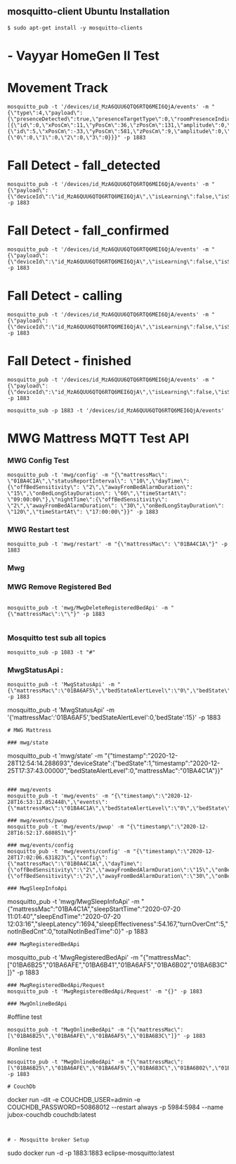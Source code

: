 
## mosquitto-client Ubuntu Installation
```
$ sudo apt-get install -y mosquitto-clients
```


# - Vayyar HomeGen II Test
# Movement Track
```
mosquitto_pub -t '/devices/id_MzA6QUU6QTQ6RTQ6MEI6QjA/events' -m "{\"type\":4,\"payload\":{\"presenceDetected\":true,\"presenceTargetType\":0,\"roomPresenceIndication\":1,\"timestamp\":1602057924061,\"trackerTargets\":[{\"id\":0,\"xPosCm\":11,\"yPosCm\":36,\"zPosCm\":131,\"amplitude\":0,\"posture\":1},{\"id\":5,\"xPosCm\":-33,\"yPosCm\":581,\"zPosCm\":9,\"amplitude\":0,\"posture\":3}],\"presenceRegionMap\":{\"0\":0,\"1\":0,\"2\":0,\"3\":0}}}" -p 1883
```
# Fall Detect - fall_detected
```
mosquitto_pub -t '/devices/id_MzA6QUU6QTQ6RTQ6MEI6QjA/events' -m "{\"payload\":{\"deviceId\":\"id_MzA6QUU6QTQ6RTQ6MEI6QjA\",\"isLearning\":false,\"isSilent\":false,\"isSimulated\":false,\"status\":\"fall_detected\",\"statusUpdateTimestamp\":1603076788003,\"timestamp\":1603076788003,\"type\":\"fall\"},\"type\":5}" -p 1883
```
# Fall Detect - fall_confirmed
```
mosquitto_pub -t '/devices/id_MzA6QUU6QTQ6RTQ6MEI6QjA/events' -m "{\"payload\":{\"deviceId\":\"id_MzA6QUU6QTQ6RTQ6MEI6QjA\",\"isLearning\":false,\"isSilent\":false,\"isSimulated\":false,\"status\":\"fall_confirmed\",\"statusUpdateTimestamp\":1603076788003,\"timestamp\":1603076795004,\"endTimestamp\":1603076795004,\"type\":\"fall\",\"eventId\":\"ga0y5ur7bK85qnP1uTq4\"},\"type\":5}" -p 1883
```
# Fall Detect - calling
```
mosquitto_pub -t '/devices/id_MzA6QUU6QTQ6RTQ6MEI6QjA/events' -m "{\"payload\":{\"deviceId\":\"id_MzA6QUU6QTQ6RTQ6MEI6QjA\",\"isLearning\":false,\"isSilent\":false,\"isSimulated\":false,\"status\":\"calling\",\"statusUpdateTimestamp\":1603076795004,\"timestamp\":1603076802104,\"endTimestamp\":1603076802104,\"type\":\"fall\",\"eventId\":\"ga0y5ur7bK85qnP1uTq4\"},\"type\":5}" -p 1883
```
# Fall Detect - finished
```
mosquitto_pub -t '/devices/id_MzA6QUU6QTQ6RTQ6MEI6QjA/events' -m "{\"payload\":{\"deviceId\":\"id_MzA6QUU6QTQ6RTQ6MEI6QjA\",\"isLearning\":false,\"isSilent\":false,\"isSimulated\":false,\"status\":\"finished\",\"statusUpdateTimestamp\":1603076802104,\"timestamp\":1603076831113,\"endTimestamp\":1603076831113,\"type\":\"fall\",\"eventId\":\"ga0y5ur7bK85qnP1uTq4\"},\"type\":5}" -p 1883
```
```
mosquitto_sub -p 1883 -t '/devices/id_MzA6QUU6QTQ6RTQ6MEI6QjA/events' 
```

# MWG Mattress MQTT Test API

### MWG Config Test
```
mosquitto_pub -t 'mwg/config' -m "{\"mattressMac\": \"01BA4C1A\",\"statusReportInterval\": \"10\",\"dayTime\":{\"offBedSensitivity\": \"2\",\"awayFromBedAlarmDuration\": \"15\",\"onBedLongStayDuration\": \"60\",\"timeStartAt\": \"09:00:00\"},\"nightTime\":{\"offBedSensitivity\": \"2\",\"awayFromBedAlarmDuration\": \"30\",\"onBedLongStayDuration\": \"120\",\"timeStartAt\": \"17:00:00\"}}" -p 1883
```

### MWG Restart test
```
mosquitto_pub -t 'mwg/restart' -m "{\"mattressMac\": \"01BA4C1A\"}" -p 1883
```
### Mwg 

### MWG Remove Registered Bed
```

mosquitto_pub -t 'mwg/MwgDeleteRegisteredBedApi' -m "{\"mattressMac\":\"\"}" -p 1883


```
### Mosquitto test sub all topics
```
mosquitto_sub -p 1883 -t "#"
```
### MwgStatusApi :  
```
mosquitto_pub -t 'MwgStatusApi' -m "{\"mattressMac\":\"01BA6AF5\",\"bedStateAlertLevel\":\"0\",\"bedState\":\"15\"}" -p 1883
```
mosquitto_pub -t 'MwgStatusApi' -m '{'mattressMac':'01BA6AF5','bedStateAlertLevel':0,'bedState':15}' -p 1883
```
# MWG Mattress

### mwg/state
```
mosquitto_pub -t 'mwg/state' -m "{\"timestamp\":\"2020-12-28T12:54:14.288693\",\"deviceState\":{\"bedState\":1,\"timestamp\":\"2020-12-25T17:37:43.00000\",\"bedStateAlertLevel\":0,\"mattressMac\":\"01BA4C1A\"}}"
```

### mwg/events
mosquitto_pub -t 'mwg/events' -m "{\"timestamp\":\"2020-12-28T16:53:12.052448\",\"events\":{\"mattressMac\":\"01BA4C1A\",\"bedStateAlertLevel\":\"0\",\"bedState\":\"208\"}}"

### mwg/events/pwup
mosquitto_pub -t 'mwg/events/pwup' -m "{\"timestamp\":\"2020-12-28T16:52:17.680851\"}"

### mwg/events/config
mosquitto_pub -t 'mwg/events/config' -m "{\"timestamp\":\"2020-12-28T17:02:06.631823\",\"config\":{\"mattressMac\":\"01B0A4C1A\",\"dayTime\":{\"offBedSensitivity\":\"2\",\"awayFromBedAlarmDuration\":\"15\",\"onBedLongStayDuration\":\"60\",\"timeStartAt\":\"9:00:00\"},\"nightTime\":{\"offBedSensitivity\":\"2\",\"awayFromBedAlarmDuration\":\"30\",\"onBedLongStayDuration\":\"120\",\"timeStartAt\":\"17:00:00\"}}}"

### MwgSleepInfoApi 
```
mosquitto_pub -t 'mwg/MwgSleepInfoApi' -m "{\"mattressMac\":\"01BA4C1A\",\"sleepStartTime\":\"2020-07-20 11:01:40\",\"sleepEndTime\":\"2020-07-20 12:03:16\",\"sleepLatency\":1694,\"sleepEffectiveness\":54.167,\"turnOverCnt\":5,\"notInBedCnt\":0,\"totalNotInBedTime\":0}" -p 1883
```
### MwgRegisteredBedApi
```
mosquitto_pub -t 'MwgRegisteredBedApi' -m "{\"mattressMac\":[\"01BA6B25\",\"01BA6AFE\",\"01BA6B41\",\"01BA6AF5\",\"01BA6B02\",\"01BA6B3C\"]}" -p 1883
```
### MwgRegisteredBedApi/Request
mosquitto_pub -t 'MwgRegisteredBedApi/Request' -m "{}" -p 1883

### MwgOnlineBedApi
```
#offline test
```
mosquitto_pub -t "MwgOnlineBedApi" -m "{\"mattressMac\":[\"01BA6B25\",\"01BA6AFE\",\"01BA6AF5\",\"01BA6B3C\"]}" -p 1883
```
#online test
```
mosquitto_pub -t "MwgOnlineBedApi" -m "{\"mattressMac\":[\"01BA6B25\",\"01BA6AFE\",\"01BA6AF5\",\"01BA6B3C\",\"01BA6B02\",\"01BA6B41\",\"01BBAA33\"]}" -p 1883

# CouchDb
```
docker run -dit -e COUCHDB_USER=admin -e COUCHDB_PASSWORD=50868012 --restart always -p 5984:5984 --name jubox-couchdb couchdb:latest
```


# - Mosquitto broker Setup
```
sudo docker run -d -p 1883:1883 eclipse-mosquitto:latest

```

```